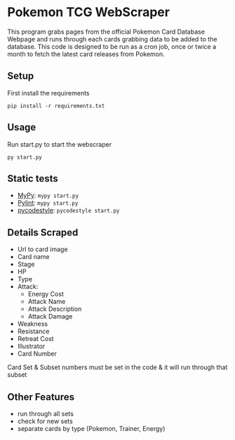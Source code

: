 # Pokemon TCG WebScraper

This program grabs pages from the official Pokemon Card Database Webpage and runs through each cards grabbing data to be added
to the database. This code is designed to be run as a cron job, once or twice a month to fetch the latest card releases from Pokemon.

## Setup

First install the requirements

```
pip install -r requirements.txt
```

## Usage

Run start.py to start the webscraper

```
py start.py
```

## Static tests

- [MyPy](https://mypy.readthedocs.io/en/stable/getting_started.html): `mypy start.py`
- [Pylint](https://pypi.org/project/pylint/): `mypy start.py`
- [pycodestyle](https://pypi.org/project/pycodestyle/): `pycodestyle start.py`

## Details Scraped

- Url to card image
- Card name
- Stage
- HP
- Type
- Attack:
  - Energy Cost
  - Attack Name
  - Attack Description
  - Attack Damage
- Weakness
- Resistance
- Retreat Cost
- Illustrator
- Card Number

Card Set & Subset numbers must be set in the code & it will run through that subset

## Other Features

- run through all sets
- check for new sets
- separate cards by type (Pokemon, Trainer, Energy)
